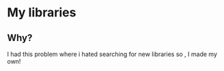 # My libraries

## Why?
I had this problem where i hated searching for new libraries so , I made my own!
